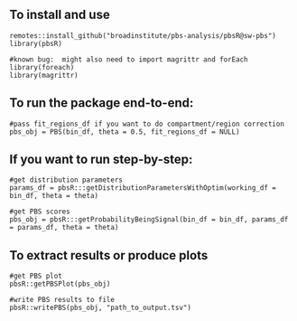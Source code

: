## To install and use
```
remotes::install_github("broadinstitute/pbs-analysis/pbsR@sw-pbs")
library(pbsR)

#known bug:  might also need to import magrittr and forEach
library(foreach)
library(magrittr)
```

## To run the package end-to-end:
```
#pass fit_regions_df if you want to do compartment/region correction
pbs_obj = PBS(bin_df, theta = 0.5, fit_regions_df = NULL)
```

## If you want to run step-by-step:
```
#get distribution parameters
params_df = pbsR:::getDistributionParametersWithOptim(working_df = bin_df, theta = theta)

#get PBS scores
pbs_obj = pbsR:::getProbabilityBeingSignal(bin_df = bin_df, params_df = params_df, theta = theta)
```

## To extract results or produce plots
```
#get PBS plot
pbsR::getPBSPlot(pbs_obj)

#write PBS results to file
pbsR::writePBS(pbs_obj, "path_to_output.tsv")

```
